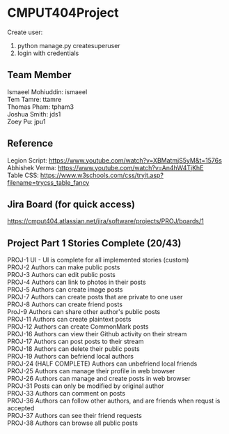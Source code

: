 # CMPUT404Project

Create user:
1. python manage.py createsuperuser
2. login with credentials

## Team Member
Ismaeel Mohiuddin: ismaeel\
Tem Tamre: ttamre\
Thomas Pham: tpham3\
Joshua Smith: jds1\
Zoey Pu: jpu1

## Reference
Legion Script: https://www.youtube.com/watch?v=XBMatmjS5yM&t=1576s \
Abhishek Verma: https://www.youtube.com/watch?v=An4hW4TjKhE \
Table CSS: https://www.w3schools.com/css/tryit.asp?filename=trycss_table_fancy

## Jira Board (for quick access)
https://cmput404.atlassian.net/jira/software/projects/PROJ/boards/1 

## Project Part 1 Stories Complete (20/43)
PROJ-1 UI - UI is complete for all implemented stories (custom)\
PROJ-2 Authors can make public posts\
PROJ-3 Authors can edit public posts\
PROJ-4 Authors can link to photos in their posts\
PROJ-5 Authors can create image posts\
PROJ-7 Authors can create posts that are private to one user\
PROJ-8 Authors can create friend posts\
ProJ-9 Authors can share other author's public posts\
PROJ-11 Authors can create plaintext posts\
PROJ-12 Authors can create CommonMark posts\
PROJ-16 Authors can view their Github activity on their stream\
PROJ-17 Authors can post posts to their stream\
PROJ-18 Authors can delete their public posts\
PROJ-19 Authors can befriend local authors\
PROJ-24 (HALF COMPLETE) Authors can unbefriend local friends\
PROJ-25 Authors can manage their profile in web browser\
PROJ-26 Authors can manage and create posts in web browser\
PROJ-31 Posts can only be modified by original author\
PROJ-33 Authors can comment on posts\
PROJ-36 Authors can follow other authors, and are friends when requst is accepted\
PROJ-37 Authors can see their friend requests\
PROJ-38 Authors can browse all public posts
